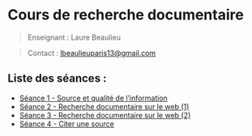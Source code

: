 # Cours de recherche documentaire

> Enseignant : Laure Beaulieu

> Contact : lbeaulieuparis13@gmail.com

## Liste des séances :
- [Séance 1 - Source et qualité de l’information](cours-1.md)
- [Séance 2 - Recherche documentaire sur le web (1)](cours-2.md)
- [Séance 3 - Recherche documentaire sur le web (2)](cours-3.md)
- [Séance 4 - Citer une source](cours-4.md)
